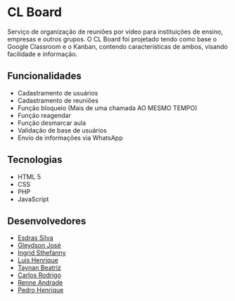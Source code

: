 # CL Board
Serviço de organização de reuniões por vídeo para instituições de ensino, empresas e outros grupos. O CL Board foi projetado tendo como base o Google Classroom e o Kanban, contendo características de ambos, visando facilidade e informação.



## Funcionalidades

* Cadastramento de usuários
* Cadastramento de reuniões
* Função bloqueio (Mais de uma chamada AO MESMO TEMPO)
* Função reagendar
* Função desmarcar aula
* Validação de base de usuários
* Envio de informações via WhatsApp



## Tecnologias

* HTML 5
* CSS
* PHP
* JavaScript



## Desenvolvedores

* [Esdras Silva](https://github.com/EsdrasPedro)
* [Gleydson José](https://github.com/Gjss333)
* [Ingrid Sthefanny](https://github.com/Ingrid-st)
* [Luis Henrique](https://github.com/lhssluis)
* [Taynan Beatriz](https://github.com/Taynan-Beatriz)
* [Carlos Rodrigo](https://github.com/crodrigomf/)
* [Renne Andrade](https://github.com/RenneAndrade300)
* [Pedro Henrique](https://github.com/Pedro-HenriqueWO)
